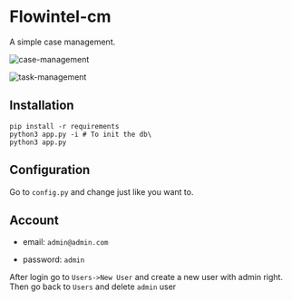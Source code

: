 # Flowintel-cm

A simple case management.

![case-management](https://github.com/flowintel/flowintel-cm/blob/main/doc/case_fcm.png?raw=true)



![task-management](https://github.com/flowintel/flowintel-cm/blob/main/doc/task_fcm.png?raw=true)

## Installation

```
pip install -r requirements
python3 app.py -i # To init the db\
python3 app.py
```

## Configuration

Go to `config.py` and change just like you want to.

## Account

- email: `admin@admin.com`

- password: `admin`

After login go to `Users->New User` and create a new user with admin right. Then go back to `Users` and delete `admin` user
